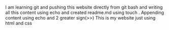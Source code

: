 I am learning git and pushing this website directly from git bash and writing all this content using echo and created readme.md using touch
. Appending content using echo and 2 greater sign(>>)
This is my website just using html and css
